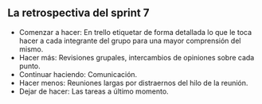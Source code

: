 ## La retrospectiva  del sprint 7
- Comenzar a hacer: En  trello  etiquetar  de forma detallada lo que le toca      hacer a cada integrante del grupo para una mayor comprensión del mismo.
- Hacer más: Revisiones grupales, intercambios de opiniones sobre cada punto.
- Continuar haciendo: Comunicación.
- Hacer menos: Reuniones largas por distraernos del hilo de la reunión.
- Dejar de hacer: Las tareas a último momento.

